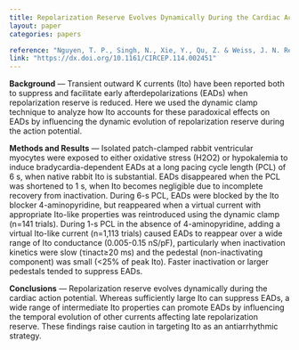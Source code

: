 ```yaml
---
title: Repolarization Reserve Evolves Dynamically During the Cardiac Action Potential: Effects of Transient Outward Currents on Early Afterdepolarizations 
layout: paper
categories: papers

reference: "Nguyen, T. P., Singh, N., Xie, Y., Qu, Z. & Weiss, J. N. Repolarization Reserve Evolves Dynamically During the Cardiac Action Potential: Effects of Transient Outward Currents on Early Afterdepolarizations. Circulation: Arrhythmia and Electrophysiology (2015). doi:10.1161/CIRCEP.114.002451"
link: "https://dx.doi.org/10.1161/CIRCEP.114.002451"
---
```

**Background** — Transient outward K currents (Ito) have been reported both to suppress and facilitate early afterdepolarizations (EADs) when repolarization reserve is reduced. Here we used the dynamic clamp technique to analyze how Ito accounts for these paradoxical effects on EADs by influencing the dynamic evolution of repolarization reserve during the action potential.  

**Methods and Results** — Isolated patch-clamped rabbit ventricular myocytes were exposed to either oxidative stress (H2O2) or hypokalemia to induce bradycardia-dependent EADs at a long pacing cycle length (PCL) of 6 s, when native rabbit Ito is substantial. EADs disappeared when the PCL was shortened to 1 s, when Ito becomes negligible due to incomplete recovery from inactivation. During 6-s PCL, EADs were blocked by the Ito blocker 4-aminopyridine, but reappeared when a virtual current with appropriate Ito-like properties was reintroduced using the dynamic clamp (n=141 trials). During 1-s PCL in the absence of 4-aminopyridine, adding a virtual Ito-like current (n=1,113 trials) caused EADs to reappear over a wide range of Ito conductance (0.005-0.15 nS/pF), particularly when inactivation kinetics were slow (τinact≥20 ms) and the pedestal (non-inactivating component) was small (<25% of peak Ito). Faster inactivation or larger pedestals tended to suppress EADs.  

**Conclusions** — Repolarization reserve evolves dynamically during the cardiac action potential. Whereas sufficiently large Ito can suppress EADs, a wide range of intermediate Ito properties can promote EADs by influencing the temporal evolution of other currents affecting late repolarization reserve. These findings raise caution in targeting Ito as an antiarrhythmic strategy.  
